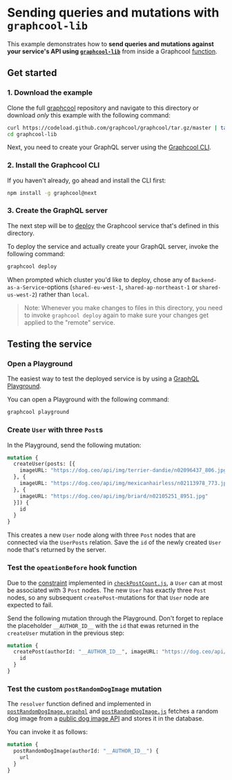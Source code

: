 # Sending queries and mutations with `graphcool-lib`

This example demonstrates how to **send queries and mutations against your service's API using [`graphcool-lib`](https://github.com/graphcool/graphcool-lib)** from inside a Graphcool [function](https://graph.cool/docs/reference/functions/overview-aiw4aimie9).

## Get started

### 1. Download the example

Clone the full [graphcool](https://github.com/graphcool/graphcool) repository and navigate to this directory or download _only_ this example with the following command:

```sh
curl https://codeload.github.com/graphcool/graphcool/tar.gz/master | tar -xz --strip=2 graphcool-master/examples/graphcool-lib
cd graphcool-lib
```

Next, you need to create your GraphQL server using the [Graphcool CLI](https://graph.cool/docs/reference/graphcool-cli/overview-zboghez5go).

### 2. Install the Graphcool CLI

If you haven't already, go ahead and install the CLI first:

```sh
npm install -g graphcool@next
```

### 3. Create the GraphQL server

The next step will be to [deploy](https://graph.cool/docs/reference/graphcool-cli/commands-aiteerae6l#graphcool-deploy) the Graphcool service that's defined in this directory. 

To deploy the service and actually create your GraphQL server, invoke the following command:

```sh
graphcool deploy
```


When prompted which cluster you'd like to deploy, chose any of `Backend-as-a-Service`-options (`shared-eu-west-1`, `shared-ap-northeast-1` or `shared-us-west-2`) rather than `local`. 

> Note: Whenever you make changes to files in this directory, you need to invoke `graphcool deploy` again to make sure your changes get applied to the "remote" service.

## Testing the service

### Open a Playground

The easiest way to test the deployed service is by using a [GraphQL Playground](https://github.com/graphcool/graphql-playground).

You can open a Playground with the following command:

```sh
graphcool playground
```

### Create `User` with three `Post`s

In the Playground, send the following mutation:

```graphql
mutation {
  createUser(posts: [{
    imageURL: "https://dog.ceo/api/img/terrier-dandie/n02096437_806.jpg"
  }, {
    imageURL: "https://dog.ceo/api/img/mexicanhairless/n02113978_773.jpg"
  }, {
    imageURL: "https://dog.ceo/api/img/briard/n02105251_8951.jpg"
  }]) {
    id
  }
}
``` 

This creates a new `User` node along with three `Post` nodes that are connected via the `UserPosts` relation. Save the `id` of the newly created `User` node that's returned by the server.

### Test the `opeationBefore` hook function

Due to the [constraint](./src/checkPostCount.js#L27) implemented in [`checkPostCount.js`](./src/checkPostCount.js), a `User` can at most be associated with 3 `Post` nodes. The new `User` has exactly three `Post` nodes, so any subsequent `createPost`-mutations for that `User` node are expected to fail. 

Send the following mutation through the Playground. Don't forget to replace the placeholder `__AUTHOR_ID__` with the `id` that ewas returned in the `createUser` mutation in the previous step:

```graphql
mutation {
  createPost(authorId: "__AUTHOR_ID__", imageURL: "https://dog.ceo/api/img/hound-Ibizan/n02091244_569.jpg") {
    id
  }
}
```

### Test the custom `postRandomDogImage` mutation

The `resolver` function defined and implemented in [`postRandomDogImage.graphql`](./src/postRandomDogImage.graphql) and [`postRandomDogImage.js`](./src/postRandomDogImage.js) fetches a random dog image from a [public dog image API](https://dog.ceo/dog-api/) and stores it in the database.

You can invoke it as follows:

```graphql
mutation {
  postRandomDogImage(authorId: "__AUTHOR_ID__") {
    url
  }
}
```








